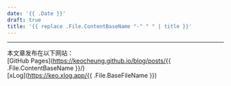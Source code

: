 ```yaml
---
date: '{{ .Date }}'
draft: true
title: '{{ replace .File.ContentBaseName "-" " " | title }}'
---
```


---

本文章发布在以下网站：\
[GitHub Pages](https://keocheung.github.io/blog/posts/{{ .File.ContentBaseName }}/)\
[xLog](https://keo.xlog.app/{{ .File.BaseFileName }})

